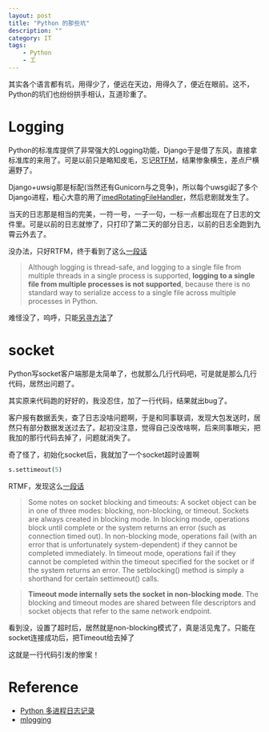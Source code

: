 ```yaml
---
layout: post
title: "Python 的那些坑"
description: ""
category: IT
tags: 
    - Python
    - 工
---
```


其实各个语言都有坑，用得少了，便远在天边，用得久了，便近在眼前。这不，Python的坑们也纷纷拱手相认，互道珍重了。

# Logging
Python的标准库提供了非常强大的Logging功能，Django于是借了东风，直接拿标准库的来用了。可是以前只是略知皮毛，忘记[RTFM](http://zh.wikipedia.org/zh-cn/RTFM)，结果惨象横生，差点尸横遍野了。

Django+uwsig那是标配(当然还有Gunicorn与之竞争)，所以每个uwsgi起了多个Django进程，粗心大意的用了[imedRotatingFileHandler](http://docs.python.org/2/library/logging.handlers.html#timedrotatingfilehandler)，然后悲剧就发生了。

当天的日志那是相当的完美，一符一号，一子一句，一标一点都出现在了日志的文件里。可是以前的日志就惨了，只打印了第二天的部分日志，以前的日志全跑到九霄云外去了。

没办法，只好RTFM，终于看到了这么[一段话](http://docs.python.org/2/howto/logging-cookbook.html#logging-to-a-single-file-from-multiple-processes)

> Although logging is thread-safe, and logging to a single file from multiple threads in a single process is supported, **logging to a single file from multiple processes is not supported**, because there is no standard way to serialize access to a single file across multiple processes in Python.

难怪没了，呜呼，只能[另寻方法](http://stackoverflow.com/questions/18840785/timedrotatingfilehandler-doesnt-work-fine-in-django-with-multi-instance)了

# socket
Python写socket客户端那是太简单了，也就那么几行代码吧，可是就是那么几行代码，居然出问题了。

其实原来代码跑的好好的，我没忍住，加了一行代码，结果就出bug了。

客户报有数据丢失，查了日志没啥问题啊，于是和同事联调，发现大包发送时，居然只有部分数据发送过去了。起初没注意，觉得自己没改啥啊，后来同事眼尖，把我加的那行代码去掉了，问题就消失了。

奇了怪了，初始化socket后，我就加了一个socket超时设置啊

```python
s.settimeout(5)
```

RTMF，发现这么[一段话](http://docs.python.org/2/library/socket.html#socket.socket.settimeout)

>Some notes on socket blocking and timeouts: A socket object can be in one of three modes: blocking, non-blocking, or timeout. Sockets are always created in blocking mode. In blocking mode, operations block until complete or the system returns an error (such as connection timed out). In non-blocking mode, operations fail (with an error that is unfortunately system-dependent) if they cannot be completed immediately. In timeout mode, operations fail if they cannot be completed within the timeout specified for the socket or if the system returns an error. The setblocking() method is simply a shorthand for certain settimeout() calls.

>**Timeout mode internally sets the socket in non-blocking mode**. The blocking and timeout modes are shared between file descriptors and socket objects that refer to the same network endpoint. 

看到没，设置了超时后，居然就是non-blocking模式了，真是活见鬼了。只能在socket连接成功后，把Timeout给去掉了

这就是一行代码引发的惨案！

# Reference
* [Python 多进程日志记录](http://blogread.cn/it/article/4175?f=wb2)
* [mlogging](https://github.com/kies/mlogging)
